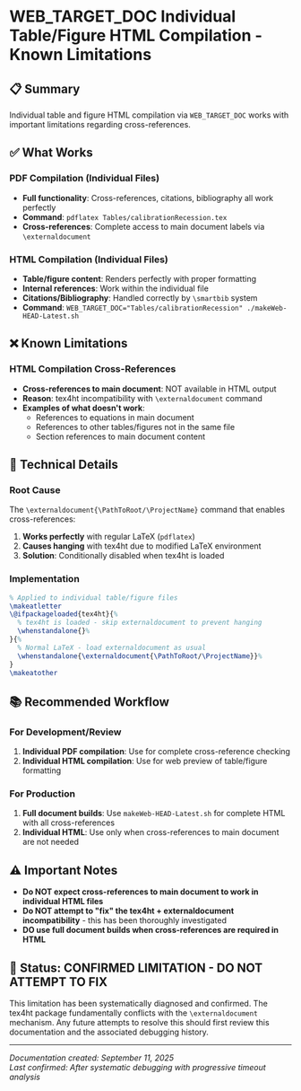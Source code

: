 # WEB_TARGET_DOC Individual Table/Figure HTML Compilation - Known Limitations

## 📋 Summary

Individual table and figure HTML compilation via `WEB_TARGET_DOC` works with important limitations regarding cross-references.

## ✅ What Works

### PDF Compilation (Individual Files)
- **Full functionality**: Cross-references, citations, bibliography all work perfectly
- **Command**: `pdflatex Tables/calibrationRecession.tex`
- **Cross-references**: Complete access to main document labels via `\externaldocument`

### HTML Compilation (Individual Files)  
- **Table/figure content**: Renders perfectly with proper formatting
- **Internal references**: Work within the individual file
- **Citations/Bibliography**: Handled correctly by `\smartbib` system
- **Command**: `WEB_TARGET_DOC="Tables/calibrationRecession" ./makeWeb-HEAD-Latest.sh`

## ❌ Known Limitations

### HTML Compilation Cross-References
- **Cross-references to main document**: NOT available in HTML output
- **Reason**: tex4ht incompatibility with `\externaldocument` command
- **Examples of what doesn't work**:
  - References to equations in main document
  - References to other tables/figures not in the same file
  - Section references to main document content

## 🔧 Technical Details

### Root Cause
The `\externaldocument{\PathToRoot/\ProjectName}` command that enables cross-references:
1. **Works perfectly** with regular LaTeX (`pdflatex`)
2. **Causes hanging** with tex4ht due to modified LaTeX environment
3. **Solution**: Conditionally disabled when tex4ht is loaded

### Implementation
```latex
% Applied to individual table/figure files
\makeatletter
\@ifpackageloaded{tex4ht}{%
  % tex4ht is loaded - skip externaldocument to prevent hanging
  \whenstandalone{}%
}{%
  % Normal LaTeX - load externaldocument as usual
  \whenstandalone{\externaldocument{\PathToRoot/\ProjectName}}%
}
\makeatother
```

## 📚 Recommended Workflow

### For Development/Review
1. **Individual PDF compilation**: Use for complete cross-reference checking
2. **Individual HTML compilation**: Use for web preview of table/figure formatting

### For Production
1. **Full document builds**: Use `makeWeb-HEAD-Latest.sh` for complete HTML with all cross-references
2. **Individual HTML**: Use only when cross-references to main document are not needed

## ⚠️ Important Notes

- **Do NOT expect cross-references to main document to work in individual HTML files**
- **Do NOT attempt to "fix" the tex4ht + externaldocument incompatibility** - this has been thoroughly investigated
- **DO use full document builds when cross-references are required in HTML**

## 🎯 Status: CONFIRMED LIMITATION - DO NOT ATTEMPT TO FIX

This limitation has been systematically diagnosed and confirmed. The tex4ht package fundamentally conflicts with the `\externaldocument` mechanism. Any future attempts to resolve this should first review this documentation and the associated debugging history.

---
*Documentation created: September 11, 2025*  
*Last confirmed: After systematic debugging with progressive timeout analysis* 